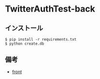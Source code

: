 # TwitterAuthTest-back

## インストール

```
$ pip install -r requirements.txt
$ python create.db
```

## 備考
* [front](https://github.com/atsuo1203/TwitterAuthTest)
